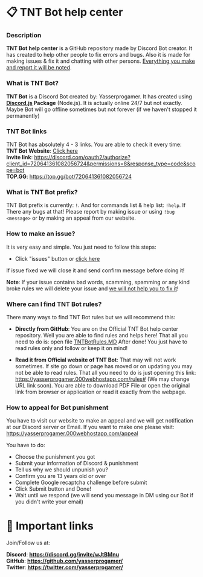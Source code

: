 # 📋 TNT Bot help center

### Description

**TNT Bot help center** is a GitHub repository made by Discord Bot creator. It has created to help other people to fix errors and bugs. Also it is made for making issues & fix it and chatting with other persons. <u>Everything you make and report it will be noted</u>.<br/>

### What is TNT Bot?
**TNT Bot** is a Discord Bot created by: Yasserprogamer. It has created using **[Discord.js](https://www.npmjs.com/package/discord.js) Package** (Node.js). It is actually online 24/7 but not exactly. Maybe Bot will go offline sometimes but not forever (if we haven't stopped it permanently)<br/>

### TNT Bot links
TNT Bot has absolutely 4 - 3 links. You are able to check it every time:<br/>
**TNT Bot Website**: [Click here<br/>](https://yasserprogamer.000webhostapp.com/)
**Invite link**: https://discord.com/oauth2/authorize?client_id=720641361082056724&permissions=8&response_type=code&scope=bot<br/>
**TOP.GG**: https://top.gg/bot/720641361082056724<br/>

### What is TNT Bot prefix?

TNT Bot prefix is currently: `!`. And for commands list & help list: `!help`. If There any bugs at that! Please report by making issue or using `!bug <message>` or by making an appeal from our website.

### How to make an issue?
It is very easy and simple. You just need to follow this steps:<br/>

- Click "issues" button or [click here](https://github.com/yasserprogamer/TNTBot-HelpCenter/issues)<br/>

If issue fixed we will close it and send confirm message before doing it!<br/>

**Note**: If your issue contains bad words, scamming, spamming or any kind broke rules we will delete your issue and <u>we will not help you to fix it</u>!<br/>

### Where can I find TNT Bot rules?

There many ways to find TNT Bot rules but we will recommend this:<br/>

- **Directly from GitHub**: You are on the Official TNT Bot help center repository. Well you are able to find rules and helps here! That all you need to do is: open file [TNTBotRules.MD](https://github.com/yasserprogamer/TNTBot-HelpCenter/blob/main/TNTBotRules.MD) After done! You just have to read rules only and follow or keep it on mind!<br/>

- **Read it from Official website of TNT Bot**: That may will not work sometimes. If site go down or page has moved or on updating you may not be able to read rules. That all you need to do is just opening this link: https://yasserprogamer.000webhostapp.com/rules# (We may change URL link soon). You are able to download PDF File or open the original link from browser or application or read it exactly from the webpage.<br/>

### How to appeal for Bot punishment

You have to visit our website to make an appeal and we will get notification at our Discord server or Email. If you want to make one please visit: https://yasserprogamer.000webhostapp.com/appeal

You have to do:

- Choose the punishment you got<br/>
- Submit your information of Discord & punishment
- Tell us why we should unpunish you?
- Confirm you are 13 years old or over
- Complete Google recaptcha challenge before submit
- Click Submit button and Done!
- Wait until we respond (we will send you message in DM using our Bot if you didn't write your email)

# 🔗 Important links

Join/Follow us at:

**Discord**: **https://discord.gg/invite/wJtBMnu** <br/>
**GitHub**: **https://github.com/yasserprogamer/** <br/>
**Twitter**: **https://twitter.com/yasserprogamer/** <br/>